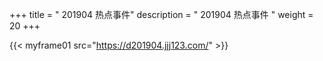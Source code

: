 +++
title = "  201904 热点事件"
description = "  201904 热点事件  "
weight = 20
+++



{{< myframe01 src="https://d201904.jjj123.com/" >}}
